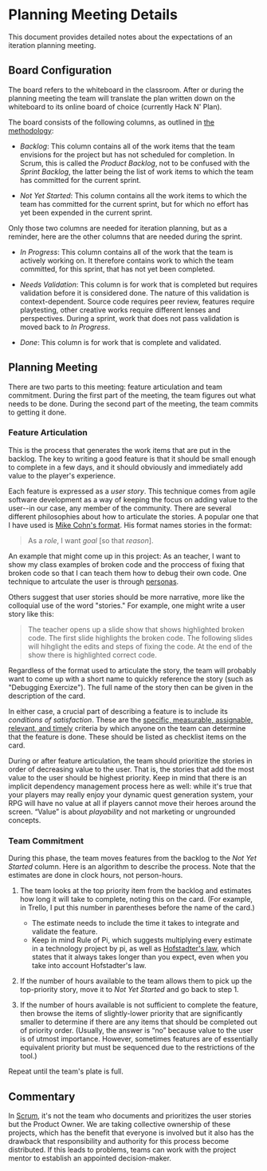 # Planning Meeting Details

This document provides detailed notes about the expectations of an
iteration planning meeting. 

## Board Configuration

The board refers to the whiteboard in the classroom. After or during the planning meeting the team will translate the plan written down on the whiteboard to its online board of choice (currently Hack N' Plan).

The board consists of the following columns, as outlined in [the methodology](Methodology.md):

- _Backlog_: This column contains all of the work items that the team envisions
  for the project but has not scheduled for completion. In Scrum, this is called
  the _Product Backlog_, not to be confused with the _Sprint Backlog_, the
  latter being the list of work items to which the team has committed for the
  current sprint.

- _Not Yet Started_: This column contains all the work items to which the team
  has committed for the current sprint, but for which no effort has yet been
  expended in the current sprint.

Only those two columns are needed for iteration planning, but as a reminder,
here are the other columns that are needed during the sprint.

- _In Progress_: This column contains all of the work that the team is actively
  working on. It therefore contains work to which the team committed, for this
  sprint, that has not yet been completed.

- _Needs Validation_: This column is for work that is completed but requires
  validation before it is considered done. The nature of this validation is
  context-dependent. Source code requires peer review, features require
  playtesting, other creative works require different lenses and perspectives.
  During a sprint, work that does not pass validation is moved back to
  _In Progress_.

- _Done_: This column is for work that is complete and validated.

## Planning Meeting

There are two parts to this meeting: feature articulation and team commitment.
During the first part of the meeting, the team figures out what needs to be done.
During the second part of the meeting, the team commits to getting it done.

### Feature Articulation

This is the process that generates the work items that are put in the backlog.
The key to writing a good feature is that it should be small enough to complete
in a few days, and it should obviously and immediately add value to the player's
experience. 

Each feature is expressed as a _user story_. This technique comes from
agile software development as a way of keeping the focus on adding value
to the user--in our case, any member of the community. There are several different philosophies about how to articulate the stories. A popular one that I have used is
[Mike Cohn's format](https://www.mountaingoatsoftware.com/agile/user-stories).
His format names stories in the format:

> As a _role_, I want _goal_ [so that _reason_].

An example that might come up in this project: As an
teacher, I want to show my class examples of broken code and the proccess of fixing that broken code so that I can teach them how to debug their own code. One technique to artculate the user is through [personas](http://www.agilemodeling.com/artifacts/personas.htm).

Others suggest that user stories should be more narrative, more like the 
colloquial use of the word "stories." For example, one might write a user
story like this:

> The teacher opens up a slide show that shows highlighted broken code. The first slide highlights the broken code. The following slides will hihglight the edits and steps of fixing the code. At the end of the show there is highlighted correct code.

Regardless of the format used to articulate the story, the team will probably
want to come up with a short name to quickly reference the story (such as "Debugging Exercize").
The full name of the story then can be given in the description of the card.

In either case, a crucial part of describing a feature is to include
its _conditions of satisfaction_. These are the [specific, measurable,
assignable, relevant, and timely](https://en.wikipedia.org/wiki/SMART_criteria)
criteria by which anyone on the team can determine that the feature is done.
These should be listed as checklist items on the card.

During or after feature articulation, the team should prioritize the stories in
order of decreasing value to the user. That is, the stories that add the most
value to the user should be highest priority. Keep in mind that there is an
implicit dependency management process here as well: while it's true that your
players may really enjoy your dynamic quest generation system, your RPG will
have no value at all if players cannot move their heroes around the screen.
&ldquo;Value&rdquo; is about _playability_ and not marketing or ungrounded
concepts.

### Team Commitment

During this phase, the team moves features from the backlog to the _Not Yet
Started_ column. Here is an algorithm to describe the process. Note that the
estimates are done in clock hours, not person-hours.

1. The team looks at the top priority item from the backlog and estimates how
   long it will take to complete, noting this on the card. (For example, in
   Trello, I put this number in parentheses before the name of the card.)

    - The estimate needs to include the time it takes to integrate and 
    validate the feature. 
    - Keep in mind Rule of Pi, which suggests multiplying every estimate in a technology project by pi, as well as [Hofstadter's law](https://en.wikipedia.org/wiki/Hofstadter%27s_law), which states that it always takes longer than
    you expect, even when you take into account Hofstadter's law.

1. If the number of hours available to the team allows them to pick up the
top-priority story, move it to _Not Yet Started_ and go back to step&nbsp;1.

1. If the number of hours available is not sufficient to complete the feature,
   then browse the items of slightly-lower priority that are significantly
   smaller to determine if there are any items that should be completed out of
   priority order. (Usually, the answer is &ldquo;no&rdquo; because value to the
   user is of utmost importance. However, sometimes features are of essentially
   equivalent priority but must be sequenced due to the restrictions of the
   tool.)

Repeat until the team's plate is full.


## Commentary

In [Scrum](https://scrum.org), it's not the team who documents and prioritizes
the user stories but the Product Owner. We are taking collective ownership of
these projects, which has the benefit that everyone is involved but it also has
the drawback that responsibility and authority for this process become
distributed. If this leads to problems, teams can work with the project mentor
to establish an appointed decision-maker.